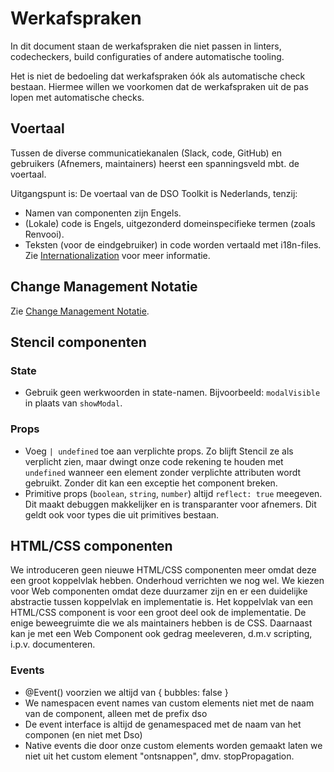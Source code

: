 # Werkafspraken

In dit document staan de werkafspraken die niet passen in linters, codecheckers, build configuraties of andere automatische tooling.

Het is niet de bedoeling dat werkafspraken óók als automatische check bestaan. Hiermee willen we voorkomen dat de werkafspraken uit de pas lopen met automatische checks.

## Voertaal

Tussen de diverse communicatiekanalen (Slack, code, GitHub) en gebruikers (Afnemers, maintainers) heerst een spanningsveld mbt. de voertaal.

Uitgangspunt is: De voertaal van de DSO Toolkit is Nederlands, tenzij:

- Namen van componenten zijn Engels.
- (Lokale) code is Engels, uitgezonderd domeinspecifieke termen (zoals Renvooi).
- Teksten (voor de eindgebruiker) in code worden vertaald met i18n-files. Zie [Internationalization](./internationalization) voor meer informatie.

## Change Management Notatie

Zie [Change Management Notatie](./change-management-notatie).

## Stencil componenten

### State

- Gebruik geen werkwoorden in state-namen. Bijvoorbeeld: `modalVisible` in plaats van `showModal`.

### Props

- Voeg `| undefined` toe aan verplichte props.
  Zo blijft Stencil ze als verplicht zien, maar dwingt onze code rekening te houden met `undefined` wanneer een element zonder verplichte attributen wordt gebruikt. Zonder dit kan een exceptie het component breken.
- Primitive props (`boolean`, `string`, `number`) altijd `reflect: true` meegeven. Dit maakt debuggen makkelijker en is transparanter voor afnemers. Dit geldt ook voor types die uit primitives bestaan.

## HTML/CSS componenten

We introduceren geen nieuwe HTML/CSS componenten meer omdat deze een groot koppelvlak hebben. Onderhoud verrichten we nog wel. We kiezen voor Web componenten omdat deze duurzamer zijn en er een duidelijke abstractie tussen koppelvlak en implementatie is. Het koppelvlak van een HTML/CSS component is voor een groot deel ook de implementatie. De enige beweegruimte die we als maintainers hebben is de CSS. Daarnaast kan je met een Web Component ook gedrag meeleveren, d.m.v scripting, i.p.v. documenteren.

### Events

- @Event() voorzien we altijd van \{ bubbles: false \}
- We namespacen event names van custom elements niet met de naam van de component, alleen met de prefix dso
- De event interface is altijd de genamespaced met de naam van het componen (en niet met Dso)
- Native events die door onze custom elements worden gemaakt laten we niet uit het custom element "ontsnappen", dmv.
  stopPropagation.
